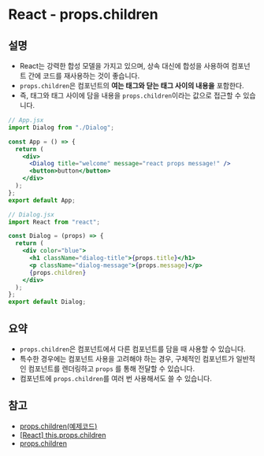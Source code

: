 # React - props.children

## 설명

- React는 강력한 합성 모델을 가지고 있으며, 상속 대신에 합성을 사용하여 컴포넌트 간에 코드를 재사용하는 것이 좋습니다.
- `props.children`은 컴포넌트의 **여는 태그와 닫는 태그 사이의 내용을**  포함한다.
- 즉, 태그와 태그 사이에 담을 내용을 `props.children`이라는 값으로 접근할 수 있습니다.

```jsx
// App.jsx
import Dialog from "./Dialog";

const App = () => {
  return (
    <div>
      <Dialog title="welcome" message="react props message!" />
      <button>button</button>
    </div>
  );
};
export default App;
```

```jsx
// Dialog.jsx
import React from "react";

const Dialog = (props) => {
  return (
    <div color="blue">
      <h1 className="dialog-title">{props.title}</h1>
      <p className="dialog-message">{props.message}</p>
      {props.children}
    </div>
  );
};
export default Dialog;

```

## 요약

- `props.children`은 컴포넌트에서 다른 컴포넌트를 담을 때 사용할 수 있습니다.
- 특수한 경우에는 컴포넌트 사용을 고려해야 하는 경우, 구체적인 컴포넌트가 일반적인 컴포넌트를 렌더링하고 `props`  를 통해 전달할 수 있습니다.
- 컴포넌트에 `props.children`를 여러 번 사용해서도 쓸 수 있습니다.

## 참고

- [props.children(예제코드)](https://codesandbox.io/s/children-hx7sz?file=/src/App.js)
- [[React] this.props.children](https://velog.io/@hanei100/React-this.props.children)
- [props.children](https://ko.reactjs.org/docs/glossary.html#propschildren)